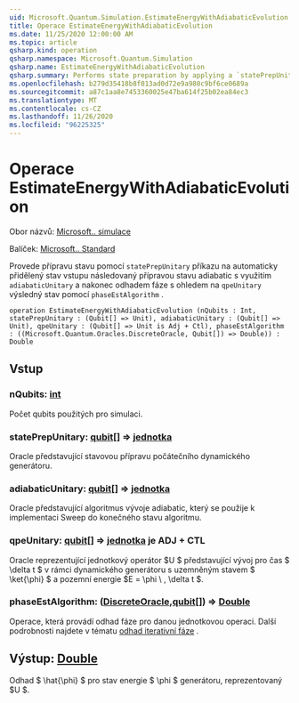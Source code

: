 ```yaml
---
uid: Microsoft.Quantum.Simulation.EstimateEnergyWithAdiabaticEvolution
title: Operace EstimateEnergyWithAdiabaticEvolution
ms.date: 11/25/2020 12:00:00 AM
ms.topic: article
qsharp.kind: operation
qsharp.namespace: Microsoft.Quantum.Simulation
qsharp.name: EstimateEnergyWithAdiabaticEvolution
qsharp.summary: Performs state preparation by applying a `statePrepUnitary` on an automatically allocated input state, followed by adiabatic state preparation using a `adiabaticUnitary`, and finally phase estimation with respect to `qpeUnitary`on the resulting state using a `phaseEstAlgorithm`.
ms.openlocfilehash: b279d35418b8f013ad0d72e9a980c9bf6ce0689a
ms.sourcegitcommit: a87c1aa8e7453360025e47ba614f25b02ea84ec3
ms.translationtype: MT
ms.contentlocale: cs-CZ
ms.lasthandoff: 11/26/2020
ms.locfileid: "96225325"
---
```

# <a name="estimateenergywithadiabaticevolution-operation"></a>Operace EstimateEnergyWithAdiabaticEvolution

Obor názvů: [Microsoft.. simulace](xref:Microsoft.Quantum.Simulation)

Balíček: [Microsoft.. Standard](https://nuget.org/packages/Microsoft.Quantum.Standard)


Provede přípravu stavu pomocí `statePrepUnitary` příkazu na automaticky přidělený stav vstupu následovaný přípravou stavu adiabatic s využitím `adiabaticUnitary` a nakonec odhadem fáze s ohledem na `qpeUnitary` výsledný stav pomocí `phaseEstAlgorithm` .

```qsharp
operation EstimateEnergyWithAdiabaticEvolution (nQubits : Int, statePrepUnitary : (Qubit[] => Unit), adiabaticUnitary : (Qubit[] => Unit), qpeUnitary : (Qubit[] => Unit is Adj + Ctl), phaseEstAlgorithm : ((Microsoft.Quantum.Oracles.DiscreteOracle, Qubit[]) => Double)) : Double
```


## <a name="input"></a>Vstup

### <a name="nqubits--int"></a>nQubits: [int](xref:microsoft.quantum.lang-ref.int)

Počet qubits použitých pro simulaci.


### <a name="stateprepunitary--qubit--unit"></a>statePrepUnitary: [qubit](xref:microsoft.quantum.lang-ref.qubit)[] => [jednotka](xref:microsoft.quantum.lang-ref.unit) 

Oracle představující stavovou přípravu počátečního dynamického generátoru.


### <a name="adiabaticunitary--qubit--unit"></a>adiabaticUnitary: [qubit](xref:microsoft.quantum.lang-ref.qubit)[] => [jednotka](xref:microsoft.quantum.lang-ref.unit) 

Oracle představující algoritmus vývoje adiabatic, který se použije k implementaci Sweep do konečného stavu algoritmu.


### <a name="qpeunitary--qubit--unit--is-adj--ctl"></a>qpeUnitary: [qubit](xref:microsoft.quantum.lang-ref.qubit)[] => [jednotka](xref:microsoft.quantum.lang-ref.unit)  je ADJ + CTL

Oracle reprezentující jednotkový operátor $U $ představující vývoj pro čas $ \delta t $ v rámci dynamického generátoru s uzemněným stavem $ \ket{\phi} $ a pozemní energie $E = \phi \\ , \delta t $.


### <a name="phaseestalgorithm--discreteoraclequbit--double"></a>phaseEstAlgorithm: ([DiscreteOracle](xref:Microsoft.Quantum.Oracles.DiscreteOracle),[qubit](xref:microsoft.quantum.lang-ref.qubit)[]) => [Double](xref:microsoft.quantum.lang-ref.double) 

Operace, která provádí odhad fáze pro danou jednotkovou operaci.
Další podrobnosti najdete v tématu [odhad iterativní fáze](/quantum/libraries/characterization#iterative-phase-estimation) .



## <a name="output--double"></a>Výstup: [Double](xref:microsoft.quantum.lang-ref.double)

Odhad $ \hat{\phi} $ pro stav energie $ \phi $ generátoru, reprezentovaný $U $.
